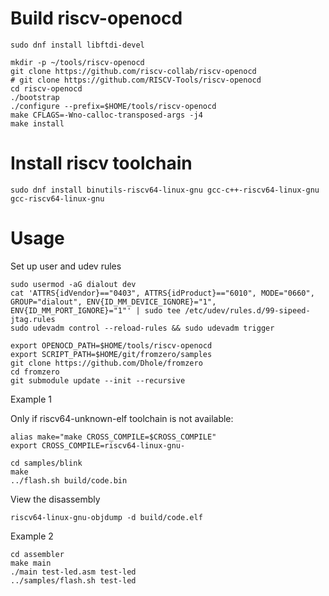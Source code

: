 # Build riscv-openocd

```
sudo dnf install libftdi-devel

mkdir -p ~/tools/riscv-openocd
git clone https://github.com/riscv-collab/riscv-openocd
# git clone https://github.com/RISCV-Tools/riscv-openocd
cd riscv-openocd
./bootstrap
./configure --prefix=$HOME/tools/riscv-openocd
make CFLAGS=-Wno-calloc-transposed-args -j4 
make install
```

# Install riscv toolchain

```
sudo dnf install binutils-riscv64-linux-gnu gcc-c++-riscv64-linux-gnu gcc-riscv64-linux-gnu
```

# Usage

Set up user and udev rules
```
sudo usermod -aG dialout dev
cat 'ATTRS{idVendor}=="0403", ATTRS{idProduct}=="6010", MODE="0660", GROUP="dialout", ENV{ID_MM_DEVICE_IGNORE}="1", ENV{ID_MM_PORT_IGNORE}="1"' | sudo tee /etc/udev/rules.d/99-sipeed-jtag.rules
sudo udevadm control --reload-rules && sudo udevadm trigger
```

```
export OPENOCD_PATH=$HOME/tools/riscv-openocd
export SCRIPT_PATH=$HOME/git/fromzero/samples
git clone https://github.com/Dhole/fromzero
cd fromzero
git submodule update --init --recursive
```


Example 1


Only if riscv64-unknown-elf toolchain is not available:
```
alias make="make CROSS_COMPILE=$CROSS_COMPILE"
export CROSS_COMPILE=riscv64-linux-gnu-
```

```
cd samples/blink
make
../flash.sh build/code.bin
```

View the disassembly
```
riscv64-linux-gnu-objdump -d build/code.elf
```

Example 2

```
cd assembler
make main
./main test-led.asm test-led
../samples/flash.sh test-led
```
